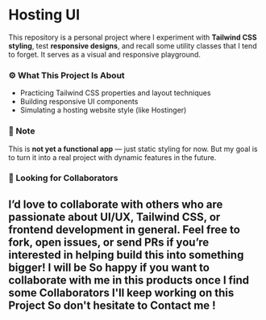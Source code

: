 # Hosting UI 

This repository is a personal project where I experiment with **Tailwind CSS styling**, test **responsive designs**, and recall some utility classes that I tend to forget. It serves as a visual and responsive playground.

### ⚙️ What This Project Is About

- Practicing Tailwind CSS properties and layout techniques
- Building responsive UI components
- Simulating a hosting website style (like Hostinger)

### 🧪 Note

This is **not yet a functional app** — just static styling for now. But my goal is to turn it into a real project with dynamic features in the future.

### 🤝 Looking for Collaborators

I’d love to collaborate with others who are passionate about UI/UX, Tailwind CSS, or frontend development in general. Feel free to fork, open issues, or send PRs if you’re interested in helping build this into something bigger!
I will be So happy if you want to collaborate with me in this products once I find some Collaborators  I'll keep working on this Project So don't hesitate to Contact me !
---


